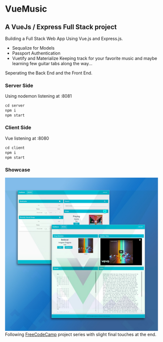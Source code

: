 # VueMusic  
## A VueJs / Express Full Stack project  
  
Building a Full Stack Web App Using Vue.js and Express.js. 
- Sequalize for Models 
- Passport Authentication
- Vuetify and Materialize
Keeping track for your favorite music and maybe learning few guitar tabs along the way...  
  
Seperating the Back End and the Front End.
### Server Side  
Using nodemon listening at :8081
```
cd server
npm i
npm start
```
  
### Client Side
Vue listening at :8080
```
cd client
npm i
npm start
```
   
### Showcase
![View](https://github.com/MAshrafM/Vue_Music/blob/master/show.jpg)
Following [FreeCodeCamp](https://www.youtube.com/playlist?list=PLWKjhJtqVAbnadueQ-C5keMQQiQau_i0D) project series with slight final touches at the end.